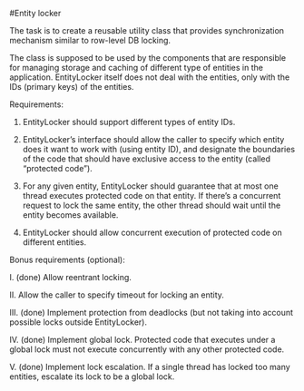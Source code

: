 #Entity locker

The task is to create a reusable utility class that provides synchronization mechanism similar to row-level DB locking.

The class is supposed to be used by the components that are responsible for managing storage and caching of different type of entities in the application. EntityLocker itself does not deal with the entities, only with the IDs (primary keys) of the entities.

Requirements:

1. EntityLocker should support different types of entity IDs.

2. EntityLocker’s interface should allow the caller to specify which entity does it want to work with (using entity ID), and designate the boundaries of the code that should have exclusive access to the entity (called “protected code”).

3. For any given entity, EntityLocker should guarantee that at most one thread executes protected code on that entity. If there’s a concurrent request to lock the same entity, the other thread should wait until the entity becomes available.

4. EntityLocker should allow concurrent execution of protected code on different entities.

Bonus requirements (optional):

I. (done) Allow reentrant locking.

II. Allow the caller to specify timeout for locking an entity.

III. (done) Implement protection from deadlocks (but not taking into account possible locks outside EntityLocker).

IV. (done) Implement global lock. Protected code that executes under a global lock must not execute concurrently with any other protected code.

V. (done) Implement lock escalation. If a single thread has locked too many entities, escalate its lock to be a global lock.
